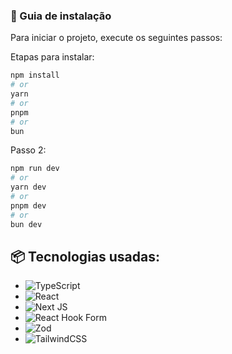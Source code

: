 ### 🔨 Guia de instalação

Para iniciar o projeto, execute os seguintes passos:

Etapas para instalar:

```bash
npm install
# or
yarn
# or
pnpm
# or
bun
```

Passo 2:
```bash
npm run dev
# or
yarn dev
# or
pnpm dev
# or
bun dev
```

## 📦 Tecnologias usadas:

* ![TypeScript](https://img.shields.io/badge/typescript-%23007ACC.svg?style=for-the-badge&logo=typescript&logoColor=white)
* ![React](https://img.shields.io/badge/react-%2320232a.svg?style=for-the-badge&logo=react&logoColor=%2361DAFB)
* ![Next JS](https://img.shields.io/badge/Next-black?style=for-the-badge&logo=next.js&logoColor=white)
* ![React Hook Form](https://img.shields.io/badge/React%20Hook%20Form-%23EC5990.svg?style=for-the-badge&logo=reacthookform&logoColor=white)
* ![Zod](https://img.shields.io/badge/zod-%233068b7.svg?style=for-the-badge&logo=zod&logoColor=white)
* ![TailwindCSS](https://img.shields.io/badge/tailwindcss-%2338B2AC.svg?style=for-the-badge&logo=tailwind-css&logoColor=white)
